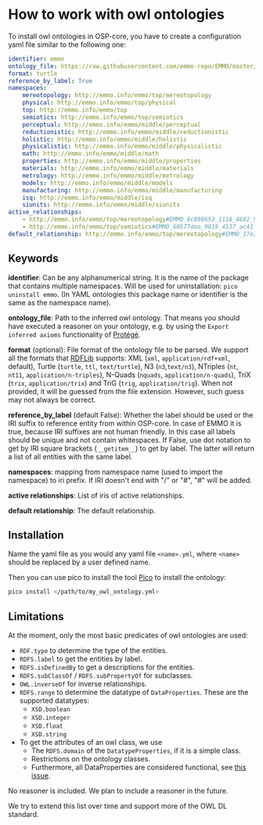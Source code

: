 # How to work with owl ontologies

To install owl ontologies in OSP-core, you have to create a configuration yaml file similar
to the following one:

```yaml
identifier: emmo
ontology_file: https://raw.githubusercontent.com/emmo-repo/EMMO/master/emmo-inferred.owl
format: turtle
reference_by_label: True
namespaces:
    mereotopology: http://emmo.info/emmo/top/mereotopology
    physical: http://emmo.info/emmo/top/physical
    top: http://emmo.info/emmo/top
    semiotics: http://emmo.info/emmo/top/semiotics
    perceptual: http://emmo.info/emmo/middle/perceptual
    reductionistic: http://emmo.info/emmo/middle/reductionistic
    holistic: http://emmo.info/emmo/middle/holistic
    physicalistic: http://emmo.info/emmo/middle/physicalistic
    math: http://emmo.info/emmo/middle/math
    properties: http://emmo.info/emmo/middle/properties
    materials: http://emmo.info/emmo/middle/materials
    metrology: http://emmo.info/emmo/middle/metrology
    models: http://emmo.info/emmo/middle/models
    manufacturing: http://emmo.info/emmo/middle/manufacturing
    isq: http://emmo.info/emmo/middle/isq
    siunits: http://emmo.info/emmo/middle/siunits
active_relationships:
    - http://emmo.info/emmo/top/mereotopology#EMMO_8c898653_1118_4682_9bbf_6cc334d16a99
    - http://emmo.info/emmo/top/semiotics#EMMO_60577dea_9019_4537_ac41_80b0fb563d41
default_relationship: http://emmo.info/emmo/top/mereotopology#EMMO_17e27c22_37e1_468c_9dd7_95e137f73e7f
```

## Keywords

**identifier**: Can be any alphanumerical string. It is the name of the package
that contains multiple namespaces. Will be used for uninstallation: `pico uninstall emmo`.
(In YAML ontologies this package name or identifier is the same as the namespace name).

**ontology_file**: Path to the inferred owl ontology. That means you should
have executed a reasoner on your ontology, e.g. by using the `Export inferred axioms`
functionality of [Protégé](https://protege.stanford.edu/).

**format** (optional): File format of the ontology file to be parsed. We 
support all the
formats that
[RDFLib](https://rdflib.readthedocs.io/en/stable/plugin_parsers.html) supports:
XML (`xml`, `application/rdf+xml`, default), Turtle (`turtle`, `ttl`, 
`text/turtle`), N3 (`n3`,`text/n3`), NTriples (`nt`, `nt11`, 
`application/n-triples`), N-Quads (`nquads`, `application/n-quads`), 
TriX (`trix`, `application/trix`) and TriG (`trig`, `application/trig`). 
When not provided, it will be guessed from the file extension. However, such 
guess may not always be correct.

**reference_by_label** (default False): Whether the label should be used or the IRI suffix to reference
entity from within OSP-core. In case of EMMO it is true, because IRI suffixes are not
human friendly. In this case all labels should be unique and not contain whitespaces.
If False, use dot notation to get by IRI square brackets (`__getitem__`) to get by label.
The latter will return a list of all entities with the same label.

**namespaces**: mapping from namespace name (used to import the namespace) to iri prefix.
If IRI doesn't end with "/" or "#", "#" will be added.

**active relationships**:
List of iris of active relationships.

**default relationship**:
The default relationship.

## Installation

Name the yaml file as you would any yaml file `<name>.yml`, where `<name>` should be replaced by a user defined name.

Then you can use pico to install the tool [Pico](utils.md#pico-installs-cuds-ontologies)
to install the ontology:

```sh
pico install </path/to/my_owl_ontology.yml>
```

## Limitations

At the moment, only the most basic predicates of owl ontologies are used:

- `RDF.type` to determine the type of the entities.
- `RDFS.label` to get the entities by label.
- `RDFS.isDefinedBy` to get a descriptions for the entities.
- `RDFS.subClassOf` / `RDFS.subPropertyOf` for subclasses.
- `OWL.inverseOf` for inverse relationships.
- `RDFS.range` to determine the datatype of `DataProperties`. These are the supported
  datatypes:
  - `XSD.boolean`
  - `XSD.integer`
  - `XSD.float`
  - `XSD.string`
- To get the attributes of an owl class, we use
  - The `RDFS.domain` of the `DatatypeProperties`, if it is a simple class.
  - Restrictions on the ontology classes.
  - Furthermore, all DataProperties are considered functional, see [this issue](https://github.com/simphony/osp-core/issues/416).

No reasoner is included. We plan to include a reasoner in the
future.

We try to extend this list over time and support more of the
OWL DL standard.
